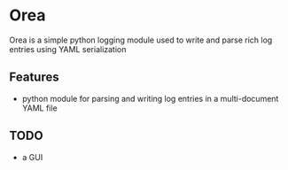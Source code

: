 # Orea
Orea is a simple python logging module used to write and parse rich log entries using YAML serialization

## Features
- python module for parsing and writing log entries in a multi-document YAML file

## TODO
- a GUI
